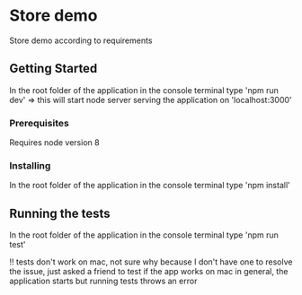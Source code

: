 # Store demo

Store demo according to requirements

## Getting Started

In the root folder of the application in the console terminal type 'npm run dev' => this will start node server serving the application on 'localhost:3000'

### Prerequisites

Requires node version 8

### Installing

In the root folder of the application in the console terminal type 'npm install'

## Running the tests

In the root folder of the application in the console terminal type 'npm run test'

!! tests don't work on mac, not sure why because I don't have one to resolve the issue, just asked a friend to test if the app works on mac in general,
the application starts but running tests throws an error